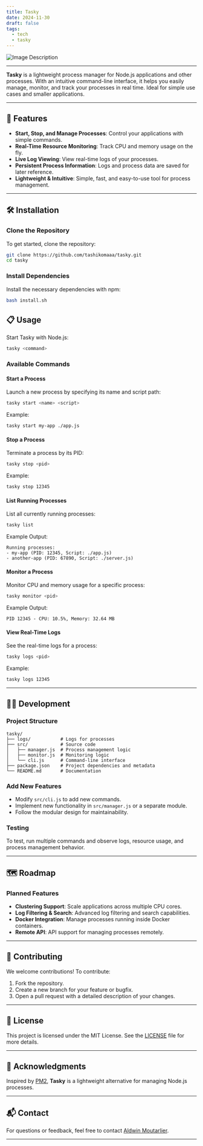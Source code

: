 ```yaml
---
title: Tasky
date: 2024-11-30
draft: false
tags:
  - tech
  - tasky
---
```


![Image Description](https://tashikomaaa.github.io/corvusblog/images/logo.png)

---
**Tasky** is a lightweight process manager for Node.js applications and other processes. With an intuitive command-line interface, it helps you easily manage, monitor, and track your processes in real time. Ideal for simple use cases and smaller applications.

---

## 🚀 Features

- **Start, Stop, and Manage Processes**: Control your applications with simple commands.
- **Real-Time Resource Monitoring**: Track CPU and memory usage on the fly.
- **Live Log Viewing**: View real-time logs of your processes.
- **Persistent Process Information**: Logs and process data are saved for later reference.
- **Lightweight & Intuitive**: Simple, fast, and easy-to-use tool for process management.

---

## 🛠️ Installation

### Clone the Repository

To get started, clone the repository:

```bash
git clone https://github.com/tashikomaaa/tasky.git
cd tasky
```

### Install Dependencies

Install the necessary dependencies with npm:

```bash
bash install.sh
```


## 📋 Usage

Start Tasky with Node.js:

```bash
tasky <command>
```

### Available Commands

#### **Start a Process**

Launch a new process by specifying its name and script path:

```bash
tasky start <name> <script>
```

Example:

```bash
tasky start my-app ./app.js
```

#### **Stop a Process**

Terminate a process by its PID:

```bash
tasky stop <pid>
```

Example:

```bash
tasky stop 12345
```

#### **List Running Processes**

List all currently running processes:

```bash
tasky list
```

Example Output:

```
Running processes:
- my-app (PID: 12345, Script: ./app.js)
- another-app (PID: 67890, Script: ./server.js)
```

#### **Monitor a Process**

Monitor CPU and memory usage for a specific process:

```bash
tasky monitor <pid>
```

Example Output:

```
PID 12345 - CPU: 10.5%, Memory: 32.64 MB
```

#### **View Real-Time Logs**

See the real-time logs for a process:

```bash
tasky logs <pid>
```

Example:

```bash
tasky logs 12345
```

---

## 🧑‍💻 Development

### Project Structure

```
tasky/
├── logs/           # Logs for processes
├── src/            # Source code
│   ├── manager.js  # Process management logic
│   ├── monitor.js  # Monitoring logic
│   └── cli.js      # Command-line interface
├── package.json    # Project dependencies and metadata
└── README.md       # Documentation
```

### Add New Features

- Modify `src/cli.js` to add new commands.
- Implement new functionality in `src/manager.js` or a separate module.
- Follow the modular design for maintainability.

### Testing

To test, run multiple commands and observe logs, resource usage, and process management behavior.

---

## 🗺️ Roadmap

### Planned Features

- **Clustering Support**: Scale applications across multiple CPU cores.
- **Log Filtering & Search**: Advanced log filtering and search capabilities.
- **Docker Integration**: Manage processes running inside Docker containers.
- **Remote API**: API support for managing processes remotely.

---

## 🤝 Contributing

We welcome contributions! To contribute:

1. Fork the repository.
2. Create a new branch for your feature or bugfix.
3. Open a pull request with a detailed description of your changes.

---

## 📝 License

This project is licensed under the MIT License. See the [LICENSE](LICENSE) file for more details.

---

## 💬 Acknowledgments

Inspired by [PM2](https://pm2.keymetrics.io/), **Tasky** is a lightweight alternative for managing Node.js processes.

---

## 📬 Contact

For questions or feedback, feel free to contact [Aldwin Moutarlier](mailto:tashikomaa@gmail.com).

---